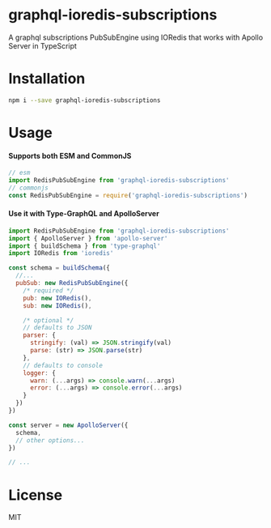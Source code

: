 # graphql-ioredis-subscriptions

A graphql subscriptions PubSubEngine using IORedis that works with Apollo Server in TypeScript

# Installation

```sh
npm i --save graphql-ioredis-subscriptions
```

# Usage

#### Supports both ESM and CommonJS

```js
// esm
import RedisPubSubEngine from 'graphql-ioredis-subscriptions'
// commonjs
const RedisPubSubEngine = require('graphql-ioredis-subscriptions')
```

#### Use it with Type-GraphQL and ApolloServer

```js
import RedisPubSubEngine from 'graphql-ioredis-subscriptions'
import { ApolloServer } from 'apollo-server'
import { buildSchema } from 'type-graphql'
import IORedis from 'ioredis'

const schema = buildSchema({
  //...
  pubSub: new RedisPubSubEngine({
    /* required */
    pub: new IORedis(),
    sub: new IORedis(),

    /* optional */
    // defaults to JSON
    parser: {
      stringify: (val) => JSON.stringify(val)
      parse: (str) => JSON.parse(str)
    },
    // defaults to console
    logger: {
      warn: (...args) => console.warn(...args)
      error: (...args) => console.error(...args)
    }
  })
})

const server = new ApolloServer({
  schema,
  // other options...
})

// ...
```

# License

MIT
